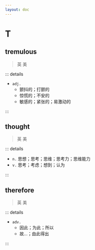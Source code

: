 ```yaml
---
layout: doc
---
```


# T

## tremulous
> 英 <Phonetic word="tremulous" lang="en-GB" phonetic="/'trɛmjʊləs/"/>
> 美 <Phonetic word="tremulous" lang="en-US" phonetic="/'trɛmjələs/"/>

::: details

- `adj.` 
    * 颤抖的；打颤的 
    * 惊慌的；不安的
    * 敏感的；紧张的；易激动的

::: 

## thought
> 英 <Phonetic word="thought" lang="en-GB" phonetic="/θɔːt/"/>
> 美 <Phonetic word="thought" lang="en-US" phonetic="/θɔt/"/>

::: details

- `n.` 思想；思考；思维；思考力；思维能力
- `v.` 思考；考虑；想到；认为

:::

## therefore
> 英 <Phonetic word="therefore" lang="en-GB" phonetic="/ˈðeəfɔː(r)/"/>
> 美 <Phonetic word="therefore" lang="en-US" phonetic="/ˈðerfɔːr/"/>

::: details

- `adv.` 
    * 因此；为此；所以
    * 故…；由此得出

:::